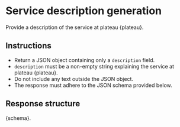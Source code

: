 # Service description generation

Provide a description of the service at plateau {plateau}.

## Instructions

- Return a JSON object containing only a `description` field.
- `description` must be a non-empty string explaining the service at plateau {plateau}.
- Do not include any text outside the JSON object.
- The response must adhere to the JSON schema provided below.

## Response structure

{schema}.